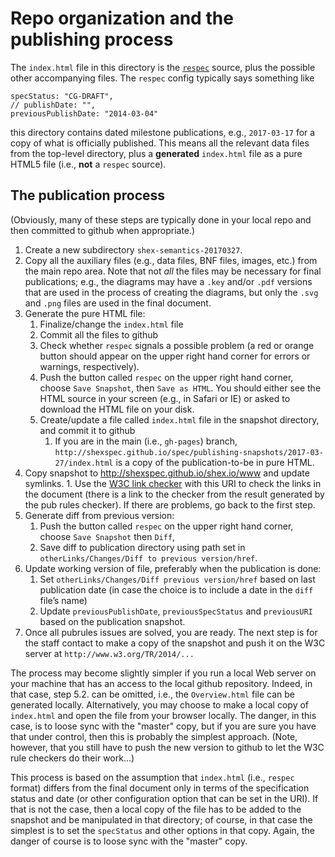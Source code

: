 # Repo organization and the publishing process

The ``index.html`` file in this directory is the [``respec``](http://www.w3.org/respec/) source, plus the possible other accompanying files. The ``respec`` config typically says something like

	specStatus: "CG-DRAFT",
	// publishDate: "",
	previousPublishDate: "2014-03-04"

this directory contains dated milestone publications, e.g., ``2017-03-17`` for a copy of what is officially published. This means all the relevant data files from the top-level directory, plus a **generated** ``index.html`` file as a pure HTML5 file (i.e., **not** a ``respec`` source).

## The publication process

(Obviously, many of these steps are typically done in your local repo and then committed to github when appropriate.)

1. Create a new subdirectory ``shex-semantics-20170327``. 
1. Copy all the auxiliary files (e.g., data files, BNF files, images, etc.) from the main repo area. Note that not *all* the files may be necessary for final publications; e.g., the diagrams may have a ``.key`` and/or ``.pdf`` versions that are used in the process of creating the diagrams, but only the ``.svg`` and ``.png`` files are used in the final document.
1. Generate the pure HTML file:
	1. Finalize/change the ``index.html`` file
	1. Commit all the files to github
	1. Check whether ``respec`` signals a possible problem (a red or orange button should appear on the upper right hand corner for errors or warnings, respectively).
	1. Push the button called ``respec`` on the upper right hand corner, choose ``Save Snapshot``, then ``Save as HTML``. You should either see the HTML source in your screen (e.g., in Safari or IE) or asked to download the HTML file on your disk.
	1. Create/update a file called ``index.html`` file in the snapshot directory, and commit it to github
		1. If you are in the main (i.e., ``gh-pages``) branch, ``http://shexspec.github.io/spec/publishing-snapshots/2017-03-27/index.html`` is a copy of the publication-to-be in pure HTML. 
  1. Copy snapshot to http://shexspec.github.io/shex.io/www and update symlinks.
	1. Use the [W3C link checker](http://validator.w3.org/checklink) with this URI to check the links in the document (there is a link to the checker from the result generated by the pub rules checker). If there are problems, go back to the first step.
1. Generate diff from previous version:
	1. Push the button called ``respec`` on the upper right hand corner, choose ``Save Snapshot`` then ``Diff``,
 	1. Save diff to publication directory using path set in ``otherLinks/Changes/Diff to previous version/href``.
1. Update working version of file, preferably when the publication is done:
	1. Set ``otherLinks/Changes/Diff previous version/href`` based on last publication date (in case the choice is to include a date in the ``diff`` file’s name)
	1. Update ``previousPublishDate``, ``previousSpecStatus`` and ``previousURI`` based on the publication snapshot.
1. Once all pubrules issues are solved, you are ready. The next step is for the staff contact to make a copy of the snapshot and push it on the W3C server at ``http://www.w3.org/TR/2014/...``

The process may become slightly simpler if you run a local Web server on your machine that has an access to the local github repository. Indeed, in that case, step 5.2. can be omitted, i.e., the ``Overview.html`` file can be generated locally. Alternatively, you may choose to make a local copy of ``index.html`` and open the file from your browser locally. The danger, in this case, is to loose sync with the "master" copy, but if you are sure you have that under control, then this is probably the simplest approach. (Note, however, that you still have to push the new version to github to let the W3C rule checkers do their work…)

This process is based on the assumption that ``index.html`` (i.e., ``respec`` format) differs from the final document only in terms of the specification status and date (or other configuration option that can be set in the URI). If that is not the case, then a local copy of the file has to be added to the snapshot and be manipulated in that directory; of course, in that case the simplest is to set the ``specStatus`` and other options in that copy. Again, the danger of course is to loose sync with the "master" copy.

 

	 
